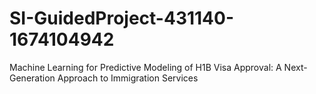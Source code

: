 # SI-GuidedProject-431140-1674104942
Machine Learning for Predictive Modeling of H1B Visa Approval: A Next-Generation Approach to Immigration Services
